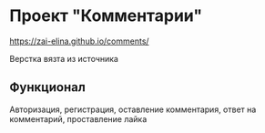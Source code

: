# Проект "Комментарии"

https://zai-elina.github.io/comments/

Верстка вязта из источника

## Функционал

Авторизация, регистрация, оставление комментария, ответ на комментарий, проставление лайка
